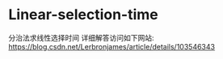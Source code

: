 # Linear-selection-time
分治法求线性选择时间
详细解答访问如下网站:
https://blog.csdn.net/Lerbronjames/article/details/103546343
